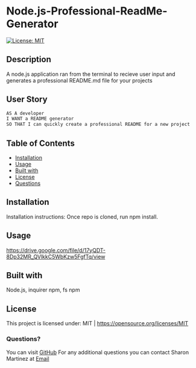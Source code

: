 # Node.js-Professional-ReadMe-Generator

  
  [![License: MIT](https://img.shields.io/badge/License-MIT-yellow.svg)](https://opensource.org/licenses/MIT)

  ## Description
  A node.js application ran from the terminal to recieve user input and generates a professional README.md file for your projects

  ## User Story

  ```md
  AS A developer
  I WANT a README generator
  SO THAT I can quickly create a professional README for a new project
  ```

  ## Table of Contents

  * [Installation](#Installation)
  * [Usage](#Usage)
  * [Built with](#Built-with)
  * [License](#License)
  * [Questions](#Questions)
  
  ## Installation
  Installation instructions: Once repo is cloned, run npm install.

  ## Usage 
  https://drive.google.com/file/d/17yQDT-8Dp32MR_QVlkkC5WbKzw5FgfTq/view

  ## Built with
  Node.js, inquirer npm, fs npm

  ## License 
  This project is licensed under: MIT | https://opensource.org/licenses/MIT

  ### Questions?
  You can visit [GitHub](https://github.com/Sharon1106)
  For any additional questions you can contact Sharon Martinez at [Email](martinezsharonr@gmail.com)
